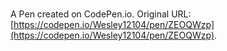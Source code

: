 # 

A Pen created on CodePen.io. Original URL: [https://codepen.io/Wesley12104/pen/ZEOQWzp](https://codepen.io/Wesley12104/pen/ZEOQWzp).


